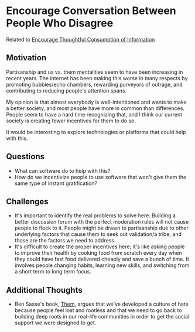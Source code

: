 # Encourage Conversation Between People Who Disagree

Related to [Encourage Thoughtful Consumption of Information](encourage-thinking.md)

## Motivation

Partisanship and us vs. them mentalities seem to have been increasing in recent years. The internet has been making this worse in many respects by promoting bubbles/echo chambers, rewarding purveyors of outrage, and contributing to reducing people's attention spans.

My opinion is that almost everybody is well-intentioned and wants to make a better society, and most people have more in common than differences. People seem to have a hard time recognizing that, and I think our current society is creating fewer incentives for them to do so.

It would be interesting to explore technologies or platforms that could help with this.

## Questions

- What can software do to help with this?
- How do we incentivize people to use software that won't give them the same type of instant gratification?

## Challenges
- It's important to identify the real problems to solve here. Building a better discussion forum with the perfect moderation rules will not cause people to flock to it. People might be drawn to partisanship due to other underlying factors that cause them to seek out validation/a tribe, and those are the factors we need to address.
- It's difficult to create the proper incentives here; it's like asking people to improve their health by cooking food from scratch every day when they could have fast food delivered cheaply and save a bunch of time. It involves people changing habits, learning new skills, and switching from a short term to long term focus.

## Additional Thoughts
- Ben Sasse's book, [Them](https://www.amazon.com/dp/1250193680), argues that we've developed a culture of hate because people feel lost and rootless and that we need to go back to building deep roots in our real-life communities in order to get the social support we were designed to get.
